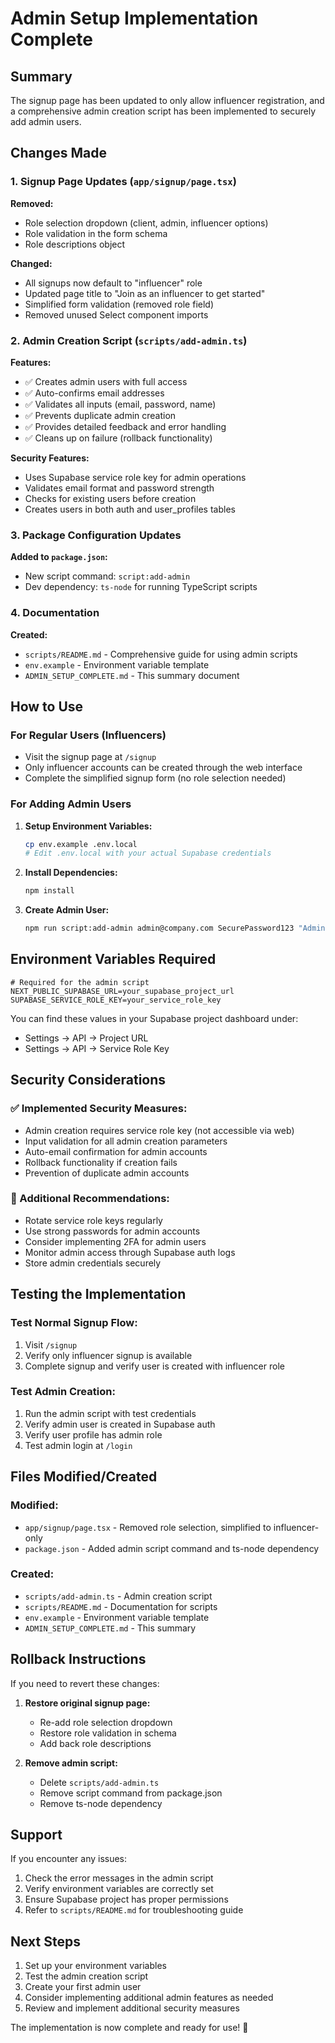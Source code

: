 # Admin Setup Implementation Complete

## Summary

The signup page has been updated to only allow influencer registration, and a comprehensive admin creation script has been implemented to securely add admin users.

## Changes Made

### 1. Signup Page Updates (`app/signup/page.tsx`)

**Removed:**
- Role selection dropdown (client, admin, influencer options)
- Role validation in the form schema
- Role descriptions object

**Changed:**
- All signups now default to "influencer" role
- Updated page title to "Join as an influencer to get started"
- Simplified form validation (removed role field)
- Removed unused Select component imports

### 2. Admin Creation Script (`scripts/add-admin.ts`)

**Features:**
- ✅ Creates admin users with full access
- ✅ Auto-confirms email addresses
- ✅ Validates all inputs (email, password, name)
- ✅ Prevents duplicate admin creation
- ✅ Provides detailed feedback and error handling
- ✅ Cleans up on failure (rollback functionality)

**Security Features:**
- Uses Supabase service role key for admin operations
- Validates email format and password strength
- Checks for existing users before creation
- Creates users in both auth and user_profiles tables

### 3. Package Configuration Updates

**Added to `package.json`:**
- New script command: `script:add-admin`
- Dev dependency: `ts-node` for running TypeScript scripts

### 4. Documentation

**Created:**
- `scripts/README.md` - Comprehensive guide for using admin scripts
- `env.example` - Environment variable template
- `ADMIN_SETUP_COMPLETE.md` - This summary document

## How to Use

### For Regular Users (Influencers)
- Visit the signup page at `/signup`
- Only influencer accounts can be created through the web interface
- Complete the simplified signup form (no role selection needed)

### For Adding Admin Users

1. **Setup Environment Variables:**
   ```bash
   cp env.example .env.local
   # Edit .env.local with your actual Supabase credentials
   ```

2. **Install Dependencies:**
   ```bash
   npm install
   ```

3. **Create Admin User:**
   ```bash
   npm run script:add-admin admin@company.com SecurePassword123 "Admin Name"
   ```

## Environment Variables Required

```env
# Required for the admin script
NEXT_PUBLIC_SUPABASE_URL=your_supabase_project_url
SUPABASE_SERVICE_ROLE_KEY=your_service_role_key
```

You can find these values in your Supabase project dashboard under:
- Settings → API → Project URL
- Settings → API → Service Role Key

## Security Considerations

### ✅ Implemented Security Measures:
- Admin creation requires service role key (not accessible via web)
- Input validation for all admin creation parameters
- Auto-email confirmation for admin accounts
- Rollback functionality if creation fails
- Prevention of duplicate admin accounts

### 🔐 Additional Recommendations:
- Rotate service role keys regularly
- Use strong passwords for admin accounts
- Consider implementing 2FA for admin users
- Monitor admin access through Supabase auth logs
- Store admin credentials securely

## Testing the Implementation

### Test Normal Signup Flow:
1. Visit `/signup`
2. Verify only influencer signup is available
3. Complete signup and verify user is created with influencer role

### Test Admin Creation:
1. Run the admin script with test credentials
2. Verify admin user is created in Supabase auth
3. Verify user profile has admin role
4. Test admin login at `/login`

## Files Modified/Created

### Modified:
- `app/signup/page.tsx` - Removed role selection, simplified to influencer-only
- `package.json` - Added admin script command and ts-node dependency

### Created:
- `scripts/add-admin.ts` - Admin creation script
- `scripts/README.md` - Documentation for scripts
- `env.example` - Environment variable template
- `ADMIN_SETUP_COMPLETE.md` - This summary

## Rollback Instructions

If you need to revert these changes:

1. **Restore original signup page:**
   - Re-add role selection dropdown
   - Restore role validation in schema
   - Add back role descriptions

2. **Remove admin script:**
   - Delete `scripts/add-admin.ts`
   - Remove script command from package.json
   - Remove ts-node dependency

## Support

If you encounter any issues:

1. Check the error messages in the admin script
2. Verify environment variables are correctly set
3. Ensure Supabase project has proper permissions
4. Refer to `scripts/README.md` for troubleshooting guide

## Next Steps

1. Set up your environment variables
2. Test the admin creation script
3. Create your first admin user
4. Consider implementing additional admin features as needed
5. Review and implement additional security measures

The implementation is now complete and ready for use! 🎉 